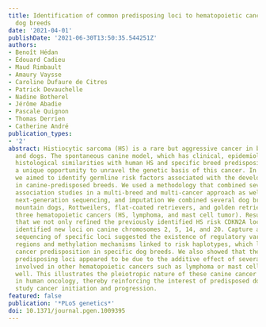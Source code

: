 ```yaml
---
title: Identification of common predisposing loci to hematopoietic cancers in four
  dog breeds
date: '2021-04-01'
publishDate: '2021-06-30T13:50:35.544251Z'
authors:
- Benoît Hédan
- Édouard Cadieu
- Maud Rimbault
- Amaury Vaysse
- Caroline Dufaure de Citres
- Patrick Devauchelle
- Nadine Botherel
- Jérôme Abadie
- Pascale Quignon
- Thomas Derrien
- Catherine André
publication_types:
- '2'
abstract: Histiocytic sarcoma (HS) is a rare but aggressive cancer in both humans
  and dogs. The spontaneous canine model, which has clinical, epidemiological, and
  histological similarities with human HS and specific breed predispositions, provides
  a unique opportunity to unravel the genetic basis of this cancer. In this study,
  we aimed to identify germline risk factors associated with the development of HS
  in canine-predisposed breeds. We used a methodology that combined several genome-wide
  association studies in a multi-breed and multi-cancer approach as well as targeted
  next-generation sequencing, and imputation We combined several dog breeds (Bernese
  mountain dogs, Rottweilers, flat-coated retrievers, and golden retrievers), and
  three hematopoietic cancers (HS, lymphoma, and mast cell tumor). Results showed
  that we not only refined the previously identified HS risk CDKN2A locus, but also
  identified new loci on canine chromosomes 2, 5, 14, and 20. Capture and targeted
  sequencing of specific loci suggested the existence of regulatory variants in non-coding
  regions and methylation mechanisms linked to risk haplotypes, which lead to strong
  cancer predisposition in specific dog breeds. We also showed that these canine cancer
  predisposing loci appeared to be due to the additive effect of several risk haplotypes
  involved in other hematopoietic cancers such as lymphoma or mast cell tumors as
  well. This illustrates the pleiotropic nature of these canine cancer loci as observed
  in human oncology, thereby reinforcing the interest of predisposed dog breeds to
  study cancer initiation and progression.
featured: false
publication: '*PLoS genetics*'
doi: 10.1371/journal.pgen.1009395
---
```


